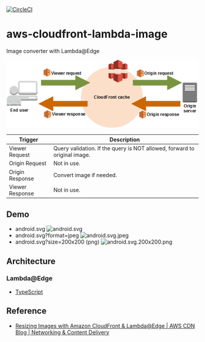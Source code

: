[![CircleCI](https://circleci.com/gh/takkyuuplayer/aws-image-resize-exercise.svg?style=svg)](https://circleci.com/gh/takkyuuplayer/aws-image-resize-exercise)

# aws-cloudfront-lambda-image

Image converter with Lambda@Edge

![aws-lambda-edge.png](docs/aws-lambda-edge.png)

| Trigger         | Description                                                               |
| --------------- | ------------------------------------------------------------------------- |
| Viewer Request  | Query validation. If the query is NOT allowed, forward to original image. |
| Origin Request  | Not in use.                                                               |
| Origin Response | Convert image if needed.                                                  |
| Viewer Response | Not in use.                                                               |

## Demo

* android.svg
    ![android.svg](https://d3vgre4swtghsk.cloudfront.net/android.svg)
* android.svg?format=jpeg
    ![android.svg.jpeg](https://d3vgre4swtghsk.cloudfront.net/android.svg?format=jpeg)
* android.svg?size=200x200 (png)
    ![android.svg.200x200.png](https://d3vgre4swtghsk.cloudfront.net/android.svg?size=200x200)

## Architecture

### Lambda@Edge

* [TypeScript](https://www.typescriptlang.org/)

## Reference

* [Resizing Images with Amazon CloudFront & Lambda@Edge \| AWS CDN Blog \| Networking & Content Delivery](https://aws.amazon.com/blogs/networking-and-content-delivery/resizing-images-with-amazon-cloudfront-lambdaedge-aws-cdn-blog/)
